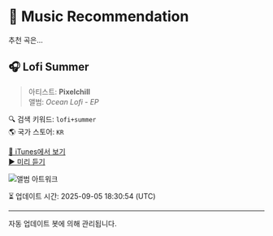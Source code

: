
# 🎵 Music Recommendation

추천 곡은...

## 🎧 Lofi Summer  
> 아티스트: **Pixelchill**  
> 앨범: _Ocean Lofi - EP_  

🔍 검색 키워드: `lofi+summer`  
🌎 국가 스토어: `KR`

[🔗 iTunes에서 보기](https://music.apple.com/kr/album/lofi-summer/1778426122?i=1778426124&uo=4)  
[▶️ 미리 듣기](https://audio-ssl.itunes.apple.com/itunes-assets/AudioPreview221/v4/2a/af/de/2aafde91-7cc2-9d0e-e5bc-98fe2a2ece1e/mzaf_1293295418416050313.plus.aac.p.m4a)

![앨범 아트워크](https://is1-ssl.mzstatic.com/image/thumb/Music221/v4/6b/3d/9a/6b3d9a6f-7282-6227-6b9a-8e93ecbe17c7/4582649372183.jpg/100x100bb.jpg)

⏳ 업데이트 시간: 2025-09-05 18:30:54 (UTC)

---
자동 업데이트 봇에 의해 관리됩니다.
